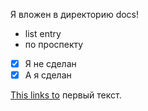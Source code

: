 Я вложен в директорию docs!
* list entry
* по проспекту

- [x] Я не сделан
- [x] А я сделан

[This links to](Первый.md) первый текст.


